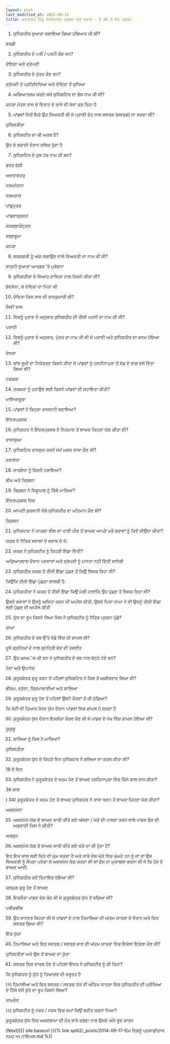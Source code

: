 ```yaml
---
layout: post
last_modified_at: 2021-06-12
title: ਮਹਾਭਾਰਤ ਹਿੰਦੂ ਮਿਥਿਹਾਸਕ ਪ੍ਰਸ਼ਨ ਅਤੇ ਜਵਾਬ - ਤੋਂ 40 ਤੋਂ ਵੱਧ ਪ੍ਰਸ਼ਨ
---
```


1) ਯੁਧਿਸ਼ਤੀਰ ਦੁਆਰਾ ਚਲਾਇਆ ਗਿਆ ਹਥਿਆਰ ਕੀ ਸੀ?

ਬਰਛੀ

2) ਯੁਧਿਸ਼ਤੀਰ ਦੇ ਪਤੀ / ਪਤਨੀ ਕੌਣ ਸਨ?

ਦੇਵਿਕਾ ਅਤੇ ਦ੍ਰੋਪਦੀ

3) ਯੁਧਿਸ਼ਤੀਰ ਦੇ ਪੁੱਤਰ ਕੌਣ ਸਨ?

ਦ੍ਰੋਪਦੀ ਤੋਂ ਪ੍ਰਤਿਵਿਦਿਆ ਅਤੇ ਦੇਵਿਕਾ ਤੋਂ ਯੁਧਿਆ

 
4) ਅਗਿਆਤਸਮ ਕਰਦੇ ਸਮੇਂ ਯੁਧਿਸ਼ਟਿਰ ਦਾ ਭੇਸ ਨਾਮ ਕੀ ਸੀ?

ਕਨਕਾ ਮੱਤਸ ਰਾਜ ਦੇ ਵਿਰਾਟ ਦੇ ਰਾਜੇ ਦੀ ਸੇਵਾ ਕਰ ਰਿਹਾ ਹੈ

5) ਪਾਂਡਵਾਂ ਵਿਚੋਂ ਇਕੋ ਉਹ ਵਿਅਕਤੀ ਸੀ ਜੋ ਪ੍ਰਾਣੀ ਦੇਹ ਨਾਲ ਸਵਰਗ (ਸਵਰਗ) ਜਾ ​​ਸਕਦਾ ਸੀ?

ਯੁਧਿਸਤੀਰਾ

6) ਯੁਧਿਸ਼ਟੀਰ ਦਾ ਕੀ ਅਰਥ ਹੈ?

ਉਹ ਜੋ ਲੜਾਈ ਦੌਰਾਨ ਸਥਿਰ ਹੁੰਦਾ ਹੈ

7) ਯੁਧਿਸ਼ਟਿਰ ਦੇ ਕੁਝ ਹੋਰ ਨਾਮ ਕੀ ਸਨ?

ਭਰਤ ਵੰਸ਼ੀ

ਅਜਤਾਸ਼ਤਰੁ

ਧਰਮਨੰਦਨਾ

ਧਰਮਰਾਜ

ਪਾਂਡੁਪੁਤਰ

ਪਾਂਡਵਾਗ੍ਰਜਹ

ਜਯਸ੍ਥਾਕੌਨ੍ਤਯ

ਸਰ੍ਵਭੂਮਾ

ਕਨਕਾ

8) ਲਕਸ਼ਗਰੀ ਨੂੰ ਅੱਗ ਲਗਾਉਣ ਵਾਲੇ ਵਿਅਕਤੀ ਦਾ ਨਾਮ ਕੀ ਸੀ?

ਸਾਕੁਨੀ ਦੁਆਰਾ ਆਰਡਰ 'ਤੇ ਪੁਰੋਚਨਾ

9) ਯੁਧਿਸ਼ਤੀਰਾ ਦੇ ਵਿਆਹ ਦਾਵਿਕਾ ਨਾਲ ਕਿਸਨੇ ਕੀਤਾ ਸੀ?

ਗੋਵਸੇਨਾ, ਜੋ ਦੇਵਿਕਾ ਦਾ ਪਿਤਾ ਸੀ

10) ਦੇਵਿਕਾ ਕਿਸ ਰਾਜ ਦੀ ਰਾਜਕੁਮਾਰੀ ਸੀ?

ਸਿਵੀ ਰਾਜ

11) ਵਿਸ਼ਨੂੰ ਪੁਰਾਣ ਦੇ ਅਨੁਸਾਰ ਯੁਧਿਸ਼ਤੀਰ ਦੀ ਤੀਜੀ ਪਤਨੀ ਦਾ ਨਾਮ ਕੀ ਸੀ?

ਪਰਾਵੀ

12) ਵਿਸ਼ਨੂੰ ਪੁਰਾਣ ਦੇ ਅਨੁਸਾਰ, ਪੁੱਤਰ ਦਾ ਨਾਮ ਕੀ ਸੀ ਜੋ ਪਰਾਵੀ ਅਤੇ ਯੁਧਿਸ਼ਤੀਰ ਦਾ ਜਨਮ ਹੋਇਆ ਸੀ?

ਦੇਵਕਾ

13) ਬਾਂਸ ਭੂਮੀ ਦਾ ਨਿਯੰਤਰਣ ਕਿਸਨੇ ਕੀਤਾ ਜੋ ਪਾਂਡਵਾਂ ਨੂੰ ਹਸਟੀਨਾਪੁਰਾ ਤੋਂ ਵੰਡ ਦੇ ਭਾਗ ਵਜੋਂ ਦਿੱਤਾ ਗਿਆ ਸੀ?

ਟਕਸ਼ਕਾ

14) ਤਕਸ਼ਕਾ ਨੂੰ ਹਰਾਉਣ ਲਈ ਕਿਸਨੇ ਪਾਂਡਵਾਂ ਦੀ ਸਹਾਇਤਾ ਕੀਤੀ?

ਮਾਇਆਸੂਰਾ

15) ਪਾਂਡਵਾਂ ਨੇ ਕਿਹੜਾ ਰਾਜਧਾਨੀ ਬਣਾਇਆ?

ਇੰਦਰਪ੍ਰਸਥ

16) ਯੁਧਿਸ਼ਟਰ ਨੇ ਇੰਦਰਪ੍ਰਸਥ ਦੇ ਨਿਰਮਾਣ ਤੋਂ ਬਾਅਦ ਕਿਹੜਾ ਯੱਗ ਕੀਤਾ ਸੀ?

ਰਾਜਾਸੁਆ

17) ਯੁਧਿਸ਼ਟਿਰ ਰਾਜਸੁਯ ਕਰਦੇ ਸਮੇਂ ਮਗਧ ਰਾਜਾ ਕੌਣ ਸੀ?

ਜਰਾਸੰਧਾ

18) ਜਾਰਸੰਧਾ ਨੂੰ ਕਿਸਨੇ ਹਰਾਇਆ?

ਭੀਮ ਅਤੇ ਕ੍ਰਿਸ਼ਨ

19) ਕ੍ਰਿਸ਼ਨ ਨੇ ਸਿਸ਼ੂਪਾਲ ਨੂੰ ਕਿੱਥੇ ਮਾਰਿਆ?

ਇੰਦਰਪ੍ਰਸਥ ਵਿਚ

20) ਆਪਣੀ ਕੁਰਬਾਨੀ ਵੇਲੇ ਯੁਧਿਸ਼ਤੀਰ ਦਾ ਮਹਿਮਾਨ ਕੌਣ ਸੀ?

ਕ੍ਰਿਸ਼ਨ

21) ਯੁਧਿਸਟਰਾ ਨੇ ਯਾਕਸ਼ਾ ਝੀਲ ਦਾ ਪਾਣੀ ਪੀਣ ਤੋਂ ਬਾਅਦ ਆਪਣੇ ਮਰੇ ਭਰਾਵਾਂ ਨੂੰ ਕਿਵੇਂ ਜੀਉਂਦਾ ਕੀਤਾ?

ਯਕਸ਼ ਦੇ ਨੈਤਿਕ ਸਵਾਲਾਂ ਦੇ ਜਵਾਬ ਦੇ ਕੇ.

22) ਯਕਸ਼ ਨੇ ਯੁਧਿਸ਼ਟੀਰ ਨੂੰ ਕਿਹੜੀ ਇੱਛਾ ਦਿੱਤੀ?

ਅਗਿਆਤਵਾਸ ਦੌਰਾਨ ਪਦਵਾਵਾਂ ਅਤੇ ਦ੍ਰੋਪਦੀ ਨੂੰ ਮਾਨਤਾ ਨਹੀਂ ਦਿੱਤੀ ਜਾਏਗੀ
 
23) ਯੁਧਿਸ਼ਤੀਰ ਯਕਸ਼ ਤੋਂ ਤੀਜੀ ਇੱਛਾ ਪੁੱਛਣ ਤੋਂ ਕਿਉਂ ਝਿਜਕ ਰਿਹਾ ਸੀ?

ਕਿਉਂਕਿ ਤੀਜੀ ਇੱਛਾ ਪੁੱਛਣਾ ਲਾਲਚੀ ਹੈ.

24) ਯੁਧਿਸ਼ਤੀਰਾ ਨੇ ਯਕਸ਼ ਤੋਂ ਤੀਜੀ ਇੱਛਾ ਕਿਉਂ ਮੰਗੀ ਹਾਲਾਂਕਿ ਉਹ ਪੁੱਛਣ ਤੋਂ ਝਿਜਕ ਰਿਹਾ ਸੀ?

ਉਸਦੇ ਭਰਾਵਾਂ ਨੇ ਉਸਨੂੰ ਅਜਿਹਾ ਕਰਨ ਦੀ ਅਪੀਲ ਕੀਤੀ, ਉਸਦੇ ਪਿਤਾ ਯਾਮਾ ਨੇ ਵੀ ਉਸਨੂੰ ਤੀਜੀ ਇੱਛਾ ਲਈ ਪੁੱਛਣ ਦੀ ਅਪੀਲ ਕੀਤੀ

25) ਯੁੱਧ ਦਾ ਰੂਪ ਕਿਸਨੇ ਲਿਆ ਜਿਸ ਨੇ ਯੁਧਿਸ਼ਟੀਰ ਨੂੰ ਨੈਤਿਕ ਪ੍ਰਸ਼ਨ ਪੁੱਛੇ?

ਯਾਮਾ

26) ਯੁਧਿਸ਼ਤੀਰ ਦੇ ਰਥ ਉੱਤੇ ਝੰਡੇ ਵਿੱਚ ਕੀ ਸ਼ਾਮਲ ਸੀ?

ਦੂਜੇ ਗ੍ਰਹਿਆਂ ਦੇ ਨਾਲ ਸੁਨਹਿਰੀ ਚੰਦ ਦੀ ਤਸਵੀਰ

27) ਉਹ umsੋਲ ਕੀ ਸਨ ਜੋ ਯੁਧਿਸ਼ਤੀਰ ਦੇ ਰਥ ਨਾਲ ਬੰਨ੍ਹੇ ਹੋਏ ਸਨ?

ਨੰਦਾ ਅਤੇ ਉਪਾਨੰਦ

28) ਕੁਰੂਕਸ਼ੇਤਰ ਸ਼ੁਰੂ ਕਰਨ ਤੋਂ ਪਹਿਲਾਂ ਯੁਧਿਸ਼ਟਿਰ ਨੇ ਕਿਸ ਤੋਂ ਅਸ਼ੀਰਵਾਦ ਲਿਆ ਸੀ?

ਭੀਸ਼ਮ, ਦ੍ਰੋਣਾ, ਕ੍ਰਿਪਾਚਾਰੀਆ ਅਤੇ ਸ਼ਾਲਿਆ

29) ਕੁਰੂਕਸ਼ੇਤਰ ਸ਼ੁਰੂ ਹੋਣ ਤੋਂ ਪਹਿਲਾਂ ਉਸਨੇ ਕੌਰਵਾਂ ਤੋਂ ਕੀ ਪੁੱਛਿਆ?

ਕਿ ਕੋਈ ਵੀ ਤਿਆਰ ਕੌਰਵ ਯੁੱਧ ਦੌਰਾਨ ਪਾਂਡਵਾਂ ਵਿਚ ਸ਼ਾਮਲ ਹੋ ਸਕਦਾ ਹੈ

30) ਕੁਰੂਕਸ਼ੇਤਰ ਯੁੱਧ ਦੌਰਾਨ ਇਕਲੌਤਾ ਕੌਰਵ ਕੌਣ ਸੀ ਜੋ ਪਾਂਡਵ ਦੇ ਪੱਖ ਵਿੱਚ ਸ਼ਾਮਲ ਹੋਇਆ ਸੀ?

ਯੂਯੁਸੂ

31) ਸ਼ਾਲਿਆ ਨੂੰ ਕਿਸ ਨੇ ਮਾਰਿਆ?

ਯੁਧਿਸਤੀਰਾ

32) ਕੁਰੂਕਸ਼ੇਤਰ ਯੁੱਧ ਦੇ ਕਿਹੜੇ ਦਿਨ ਯੁਧਿਸ਼ਟਰ ਨੇ ਸ਼ਲਿਆ ਦਾ ਕਤਲ ਕੀਤਾ ਸੀ?

18 ਵੇਂ ਦਿਨ

33) ਯੁਧਿਸ਼ਤੀਰ ਨੇ ਕੁਰੂਕਸ਼ੇਤਰ ਦੇ ਖ਼ਤਮ ਹੋਣ ਤੋਂ ਬਾਅਦ ਹਸਤਿਨਾਪੁਰਾ ਵਿੱਚ ਕਿੰਨੇ ਸਾਲ ਰਾਜ ਕੀਤਾ?

36 ਸਾਲ

) 34) ਕੁਰੂਕਸ਼ੇਤਰ ਦੇ ਖ਼ਤਮ ਹੋਣ ਤੋਂ ਬਾਅਦ ਯੁਧਿਸ਼ਤਰ ਨੇ ਰਾਜਾ ਬਣਨ ਤੋਂ ਬਾਅਦ ਕਿਹੜਾ ਯੱਗ ਕੀਤਾ?

ਅਸ਼ਵਮੇਧਾ

35) ਅਸ਼ਵਮੇਧ ਯੱਗ ਦੇ ਬਾਅਦ ਜਾਰੀ ਕੀਤੇ ਗਏ ਅੱਸਵਾ / ਘੋੜੇ ਦੀ ਪਾਲਣਾ ਕਰਨ ਵਾਲੇ ਪਾਂਡਵ ਫੌਜ ਦੀ ਅਗਵਾਈ ਕਿਸ ਨੇ ਕੀਤੀ?

ਅਰਜੁਨ

36) ਅਸ਼ਵਮੇਧ ਯੱਗ ਤੋਂ ਬਾਅਦ ਜਾਰੀ ਕੀਤੇ ਗਏ ਘੋੜੇ ਦਾ ਕੀ ਹੁੰਦਾ ਹੈ?

ਇਹ ਇਕ ਸਾਲ ਲਈ ਕਿਤੇ ਵੀ ਘੁੰਮ ਸਕਦਾ ਹੈ ਅਤੇ ਸਾਰੇ ਦੇਸ਼ ਘੋੜੇ ਵਿਚ ਘੁੰਮਦੇ ਹਨ ਨੂੰ ਜਾਂ ਤਾਂ ਉਸ ਵਿਅਕਤੀ ਨੂੰ ਸੌਂਪਣਾ ਪਏਗਾ ਜੋ ਅਸਵਮੇਧ ਯੱਗ ਕਰਦਾ ਸੀ ਜਾਂ ਫੌਜ ਦਾ ਮੁਕਾਬਲਾ ਕਰਨਾ ਸੀ ਜੋ ਕਿ ਹੋਜ਼ ਦੇ ਬਾਅਦ ਆਈ.

37) ਯੁਧਿਸ਼ਤੀਰ ਕਦੋਂ ਰਿਟਾਇਰ ਹੋਇਆ ਸੀ?

ਕਲਯੁਗ ਸ਼ੁਰੂ ਹੋਣ ਤੋਂ ਬਾਅਦ

38) ਇਕਲੌਤਾ ਪਾਂਡਵ ਵੰਸ਼ ਕੌਣ ਸੀ ਜੋ ਕੁਰੂਕਸ਼ੇਤਰ ਯੁੱਧ ਤੋਂ ਬਚਿਆ ਸੀ?

ਪਰੀਕਸ਼ੀਥ

39) ਉਹ ਜਾਨਵਰ ਕਿਹੜਾ ਸੀ ਜੋ ਪਾਂਡਵਾਂ ਦੇ ਨਾਲ ਹਿਮਾਲਿਆ ਦੀ ਅੰਤਮ ਯਾਤਰਾ ਦੇ ਦੌਰਾਨ ਅਤੇ ਫਿਰ ਸਵਰਗ ਗਿਆ ਸੀ?

ਇੱਕ ਕੁੱਤਾ

40) ਹਿਮਾਲਿਆ ਅਤੇ ਫਿਰ ਸਵਰਗ / ਸਵਰਗ ਜਾਣ ਦੀ ਅੰਤਮ ਯਾਤਰਾ ਵਿਚ ਇਕੱਲਾ ਇਕੱਲਾ ਕੌਣ ਸੀ?

ਯੁਧਿਸ਼ਤੀਰਾ ਅਤੇ ਉਸ ਤੋਂ ਬਾਅਦ ਦਾ ਕੁੱਤਾ

41) ਸਵਰਗ ਵਿਚ ਦਾਖਲ ਹੋਣ ਤੋਂ ਪਹਿਲਾਂ ਇੰਦਰ ਨੇ ਯੁਧਿਸ਼ਟੀਰ ਨੂੰ ਕੀ ਕਿਹਾ?

ਕਿ ਯੁਧਿਸ਼ਤਰ ਨੂੰ ਕੁੱਤੇ ਨੂੰ ਤਿਆਗਣ ਦੀ ਜ਼ਰੂਰਤ ਹੈ

)१) ਹਿਮਾਲੀਆ ਅਤੇ ਫਿਰ ਸਵਰਗ / ਸਵਰਗ ਤੱਕ ਦੀ ਅੰਤਿਮ ਯਾਤਰਾ ਵਿਚ ਯੁਧਿਸ਼ਤੀਰ ਦੀ ਪ੍ਰੀਖਿਆ ਦੇ ਹਿੱਸੇ ਵਜੋਂ ਕੁੱਤੇ ਦਾ ਰੂਪ ਕਿਸਨੇ ਲਿਆ?

ਯਾਮਦੇਵ

)२) ਯੁਧਿਸ਼ਟੀਰ ਨੂੰ ਨਰਕ / ਨਰਕ ਵਿਚ ਸਮਾਂ ਕਿਉਂ ਬਤੀਤ ਕਰਨਾ ਪਿਆ?

ਕੁਰੂਕਸ਼ੇਤਰ ਯੁੱਧ ਵਿਚ ਅਸ਼ਵਥਾਮਾ ਦੀ ਮੌਤ ਬਾਰੇ ਦਰੋਣਾ ਨਾਲ ਉਸਦੇ ਅੱਧੇ ਝੂਠ ਕਾਰਨ

[Next]({{ site.baseurl }}{% link  split2/_posts/2014-09-17-ਓਮ ਵਿਸ਼ਨੂੰ ਪ੍ਰਸਾਡੀਠਾਯ ਨਮਹ ੧੧ ਟਾਇਮਸ.md %})
